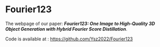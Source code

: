 # Fourier123

The webpage of our paper: ___Fourier123: One Image to High-Quality 3D Object Generation with Hybrid Fourier Score Distillation___.

Code is available at : https://github.com/Ysz2022/Fourier123
